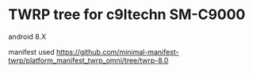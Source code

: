 # TWRP tree for c9ltechn SM-C9000

android 8.X

manifest used
https://github.com/minimal-manifest-twrp/platform_manifest_twrp_omni/tree/twrp-8.0

